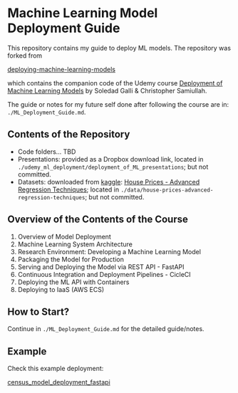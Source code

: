 # Machine Learning Model Deployment Guide

This repository contains my guide to deploy ML models. The repository was forked from 

[deploying-machine-learning-models](https://github.com/trainindata/deploying-machine-learning-models)

which contains the companion code of the Udemy course [Deployment of Machine Learning Models](https://www.udemy.com/course/deployment-of-machine-learning-models) by Soledad Galli & Christopher Samiullah.

The guide or notes for my future self done after following the course are in: `./ML_Deployment_Guide.md`.

## Contents of the Repository

- Code folders... TBD
- Presentations: provided as a Dropbox download link, located in `./udemy_ml_deployment/deployment_of_ML_presentations`; but not committed.
- Datasets: downloaded from [kaggle](www.kaggle.com): [House Prices - Advanced Regression Techniques](https://www.kaggle.com/c/house-prices-advanced-regression-techniques/data); located in `./data/house-prices-advanced-regression-techniques`; but not committed.

## Overview of the Contents of the Course

1. Overview of Model Deployment
2. Machine Learning System Architecture
3. Research Environment: Developing a Machine Learning Model
4. Packaging the Model for Production
5. Serving and Deploying the Model via REST API - FastAPI
6. Continuous Integration and Deployment Pipelines - CicleCI
7. Deploying the ML API with Containers
8. Deploying to IaaS (AWS ECS)

## How to Start?

Continue in `./ML_Deployment_Guide.md` for the detailed guide/notes.

## Example

Check this example deployment:

[census_model_deployment_fastapi](https://github.com/mxagar/census_model_deployment_fastapi)
